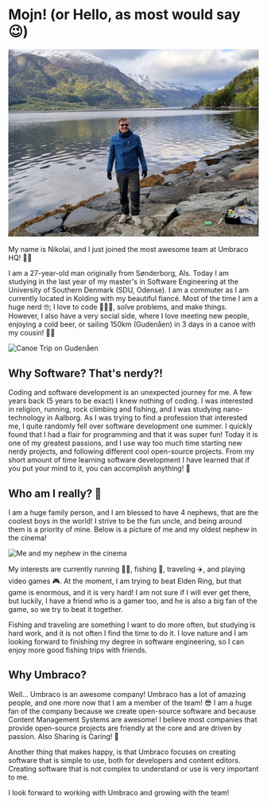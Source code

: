 # Mojn! (or Hello, as most would say 😉)

![Me in Norway](images/me-in-norway.jpg)

My name is Nikolai, and I just joined the most awesome team at Umbraco HQ! 🥳🥳

I am a 27-year-old man originally from Sønderborg, Als. Today I am studying in the last year of my master's in Software Engineering at the University of Southern Denmark (SDU, Odense). I am a commuter as I am currently located in Kolding with my beautiful fiancé. Most of the time I am a huge nerd 🤓; I love to code 👨🏻‍💻, solve problems, and make things. However, I also have a very social side, where I love meeting new people, enjoying a cold beer, or sailing 150km (Gudenåen) in 3 days in a canoe with my cousin! 🛶🍻

![Canoe Trip on Gudenåen](images/canoe-trip.png)

## Why Software? That's nerdy?!

Coding and software development is an unexpected journey for me. A few years back (5 years to be exact) I knew nothing of coding. I was interested in religion, running, rock climbing and fishing, and I was studying nano-technology in Aalborg. As I was trying to find a profession that interested me, I quite randomly fell over software development one summer. I quickly found that I had a flair for programming and that it was super fun! Today it is one of my greatest passions, and I use way too much time starting new nerdy projects, and following different cool open-source projects. From my short amount of time learning software development I have learned that if you put your mind to it, you can accomplish anything! 🤩

## Who am I really? 👀

I am a huge family person, and I am blessed to have 4 nephews, that are the coolest boys in the world! I strive to be the fun uncle, and being around them is a priority of mine. Below is a picture of me and my oldest nephew in the cinema! 

![Me and my nephew in the cinema](images/one-of-my-nephews-in-the-cinema.png)

My interests are currently running 🏃🏻, fishing 🎣, traveling ✈️, and playing video games 🎮. At the moment, I am trying to beat Elden Ring, but that game is enormous, and it is very hard! I am not sure if I will ever get there, but luckily, I have a friend who is a gamer too, and he is also a big fan of the game, so we try to beat it together.

Fishing and traveling are something I want to do more often, but studying is hard work, and it is not often I find the time to do it. I love nature and I am looking forward to finishing my degree in software engineering, so I can enjoy more good fishing trips with friends.

## Why Umbraco?

Well... Umbraco is an awesome company! Umbraco has a lot of amazing people, and one more now that I am a member of the team! 😎 I am a huge fan of the company because we create open-source software and because Content Management Systems are awesome! I believe most companies that provide open-source projects are friendly at the core and are driven by passion. Also Sharing is Caring! 🤝

Another thing that makes happy, is that Umbraco focuses on creating software that is simple to use, both for developers and content editors. Creating software that is not complex to understand or use is very important to me.

I look forward to working with Umbraco and growing with the team! 